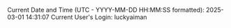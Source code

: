 Current Date and Time (UTC - YYYY-MM-DD HH:MM:SS formatted): 2025-03-01 14:31:07
Current User's Login: luckyaiman

